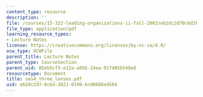 ```yaml
---
content_type: resource
description: ''
file: /courses/15-322-leading-organizations-ii-fall-2003/eb2dc2d70c6d382101996cd066be4564_ses4_three_lenses.pdf
file_type: application/pdf
learning_resource_types:
- Lecture Notes
license: https://creativecommons.org/licenses/by-nc-sa/4.0/
ocw_type: OCWFile
parent_title: Lecture Notes
parent_type: CourseSection
parent_uid: 85eb5cf3-e12a-a956-24ea-91f405b548e8
resourcetype: Document
title: ses4_three_lenses.pdf
uid: eb2dc2d7-0c6d-3821-0199-6cd066be4564
---
```

